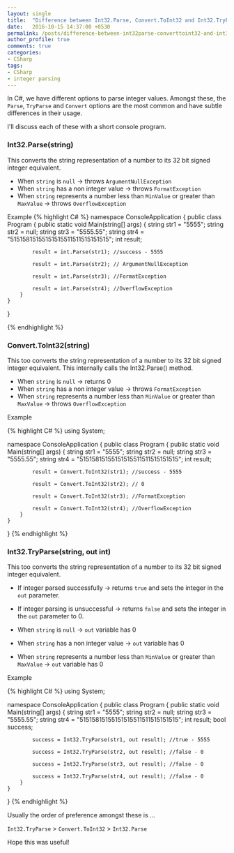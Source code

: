 ```yaml
---
layout: single
title:  "Difference between Int32.Parse, Convert.ToInt32 and Int32.TryParse"
date:   2016-10-15 14:37:00 +0530
permalink: /posts/difference-between-int32parse-converttoint32-and-int32tryparse/
author_profile: true
comments: true
categories: 
- CSharp
tags:
- CSharp
- integer parsing
---
```


In C#, we have different options to parse integer values. Amongst these, the `Parse`, `TryParse` and `Convert` options are the most common and have subtle differences in their usage.

I'll discuss each of these with a short console program.

### Int32.Parse(string)
This converts the string representation of a number to its 32 bit signed integer equivalent.

* When `string` is `null` -> throws `ArgumentNullException`
* When `string` has a non integer value -> throws `FormatException`
* When `string` represents a number less than `MinValue` or greater than `MaxValue` -> throws `OverflowException`

Example
{% highlight C# %}
namespace ConsoleApplication
{
    public class Program
    {
        public static void Main(string[] args)
        {
            string str1 = "5555";
            string str2 = null;
            string str3 = "5555.55";
            string str4 = "51515815155151515511511515151515"; 
            int result;

            result = int.Parse(str1); //success - 5555

            result = int.Parse(str2); // ArgumentNullException    

            result = int.Parse(str3); //FormatException    

            result = int.Parse(str4); //OverflowException 
        }
    }
}

{% endhighlight %}

### Convert.ToInt32(string)
This too converts the string representation of a number to its 32 bit signed integer equivalent.
This internally calls the Int32.Parse() method.

* When `string` is `null` -> returns 0
* When `string` has a non integer value -> throws `FormatException`
* When `string` represents a number less than `MinValue` or greater than `MaxValue` -> throws `OverflowException`

Example

{% highlight C# %}
using System;

namespace ConsoleApplication
{
    public class Program
    {
        public static void Main(string[] args)
        {
            string str1 = "5555";
            string str2 = null;
            string str3 = "5555.55";
            string str4 = "51515815155151515511511515151515"; 
            int result;

            result = Convert.ToInt32(str1); //success - 5555

            result = Convert.ToInt32(str2); // 0    

            result = Convert.ToInt32(str3); //FormatException    

            result = Convert.ToInt32(str4); //OverflowException 
        }
    }
}
{% endhighlight %}

### Int32.TryParse(string, out int)
This too converts the string representation of a number to its 32 bit signed integer equivalent.
* If integer parsed successfully -> returns `true` and sets the integer in the `out` parameter.  
* If integer parsing is unsuccessful -> returns `false` and sets the integer in the `out` parameter to 0.  

* When `string` is `null` -> `out` variable has 0
* When `string` has a non integer value -> `out` variable has 0
* When `string` represents a number less than `MinValue` or greater than `MaxValue` -> `out` variable has 0

Example

{% highlight C# %}
using System;

namespace ConsoleApplication
{
    public class Program
    {
        public static void Main(string[] args)
        {
            string str1 = "5555";
            string str2 = null;
            string str3 = "5555.55";
            string str4 = "51515815155151515511511515151515"; 
            int result;
            bool success;

            success = Int32.TryParse(str1, out result); //true - 5555

            success = Int32.TryParse(str2, out result); //false - 0    

            success = Int32.TryParse(str3, out result); //false - 0    

            success = Int32.TryParse(str4, out result); //false - 0 
        }
    }
}
{% endhighlight %}

Usually the order of preference amongst these is ...

`Int32.TryParse` > `Convert.ToInt32` > `Int32.Parse`

Hope this was useful!
